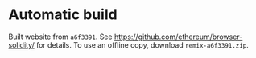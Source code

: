 # Automatic build
Built website from `a6f3391`. See https://github.com/ethereum/browser-solidity/ for details.
To use an offline copy, download `remix-a6f3391.zip`.

